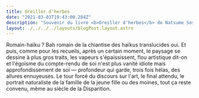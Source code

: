 ```yaml
---
title: Oreiller d'herbes
date: "2021-03-03T19:43:00.284Z"
description: "Souvenir du livre <b>Oreiller d'herbes</b> de Natsume Soseki"
layout: ./../../../layouts/blogPost.layout.astro
--- 
```


Romain-haïku ? Bah romain de la chiantise des haïkus translucides oui. Et puis, comme pour les recueils, après un certain moment, le paysage se dessine à plus gros traits, les vapeurs s'épaississent, flou artistique dit-on et l'égoïsme du compte-rendu de soi n'est plus vanité idiote mais approfondissement de soi — profondeur qui garde, trois fois hélas, des allures ennuyeuses. Le tour forcé du discours sur l'art, le final attendu, le portrait naturaliste de la famille de la jeune fille ou des moines, tout ça reste convenu, même au siècle de la Disparition.